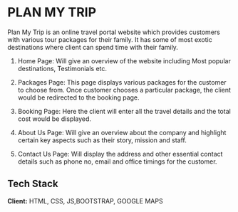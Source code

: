 # PLAN MY TRIP

Plan My Trip is an online travel portal website which provides customers with various tour 
packages for their family. It has some of most exotic destinations where client can spend 
time with their family.

1. Home Page: Will give an overview of the website including Most popular destinations, 
Testimonials etc.

2. Packages Page: This page displays various packages for the customer to choose from. 
Once customer chooses a particular package, the client would be redirected to the 
booking page.

3. Booking Page: Here the client will enter all the travel details and the total cost would 
be displayed.

4. About Us Page: Will give an overview about the company and highlight certain key 
aspects such as their story, mission and staff.

5. Contact Us Page: Will display the address and other essential contact details such as 
phone no, email and office timings for the customer.

## Tech Stack

**Client:** HTML, CSS, JS,BOOTSTRAP, GOOGLE MAPS
